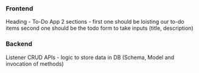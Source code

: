 ### Frontend 
Heading - To-Do App
2 sections - first one should be loisting our to-do items
second one should be the todo form to take inputs (title, description)

### Backend
Listener
CRUD APIs - logic to store data in DB (Schema, Model and invocation of methods)

